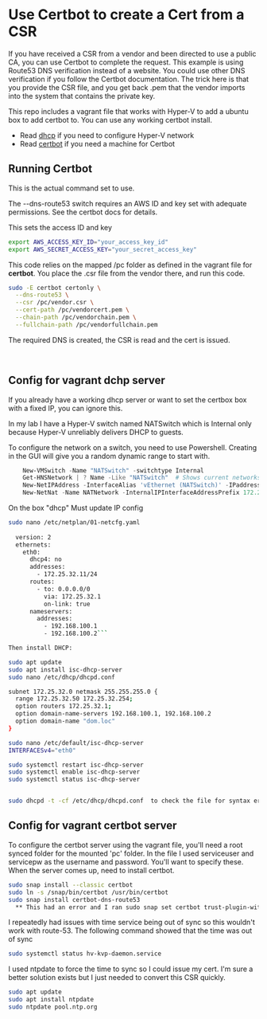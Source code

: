 # Use Certbot to create a Cert from a CSR

If you have received a CSR from a vendor and been directed to use a public CA, you can use Certbot to complete the request.  This example is using Route53 DNS verification instead of a website.  You could use other DNS verification if you follow the Certbot documentation.   The trick here is that you provide the CSR file, and you get back .pem that the vendor imports into the system that contains the private key.  

This repo includes a vagrant file that works with Hyper-V to add a ubuntu box to add certbot to.  You can use any working certbot install.

* Read [dhcp](#config-for-vagrant-dchp-server) if you need to configure Hyper-V network
* Read [certbot](#config-for-vagrant-certbot-server) if you need a machine for Certbot

## Running Certbot

This is the actual command set to use.

The --dns-route53 switch requires an AWS ID and key set with adequate permissions.  See the certbot docs for details.

This sets the access ID and key

``` bash
export AWS_ACCESS_KEY_ID="your_access_key_id"
export AWS_SECRET_ACCESS_KEY="your_secret_access_key"
```

This code relies on the mapped /pc folder as defined in the vagrant file for **certbot**.  You place the .csr file from the vendor there, and run this code.

``` bash
sudo -E certbot certonly \
  --dns-route53 \
  --csr /pc/vendor.csr \
  --cert-path /pc/vendorcert.pem \
  --chain-path /pc/vendorchain.pem \
  --fullchain-path /pc/vendorfullchain.pem
```

The required DNS is created, the CSR is read and the cert is issued.

&nbsp;
&nbsp;
&nbsp;
&nbsp;
&nbsp;
&nbsp;

## Config for vagrant dchp server

If you already have a working dhcp server or want to set the certbox box with a fixed IP, you can ignore this.

In my lab I have a Hyper-V switch named NATSwitch which is Internal only because Hyper-V unreliably delivers DHCP to guests.

To configure the network on a switch, you need to use Powershell.  Creating in the GUI will give you a random dynamic range to start with.

``` Powershell
    New-VMSwitch -Name "NATSwitch" -switchtype Internal
    Get-HNSNetwork | ? Name -Like "NATSwitch"  # Shows current networks that were autocreated
    New-NetIPAddress -InterfaceAlias 'vEthernet (NATSwitch)' -IPaddress 172.25.32.1 -prefixlength 24   #Sets DGW using .1 for the subnet found above
    New-NetNat -Name NATNetwork -InternalIPInterfaceAddressPrefix 172.25.32.0/24
```

On the box "dhcp" Must update IP config

```bash
sudo nano /etc/netplan/01-netcfg.yaml
  
  version: 2
  ethernets:
    eth0:
      dhcp4: no
      addresses:
        - 172.25.32.11/24
      routes:
        - to: 0.0.0.0/0
          via: 172.25.32.1
          on-link: true
      nameservers:
        addresses:
          - 192.168.100.1
          - 192.168.100.2```

Then install DHCP:

sudo apt update
sudo apt install isc-dhcp-server
sudo nano /etc/dhcp/dhcpd.conf

subnet 172.25.32.0 netmask 255.255.255.0 {
  range 172.25.32.50 172.25.32.254;
  option routers 172.25.32.1;
  option domain-name-servers 192.168.100.1, 192.168.100.2
  option domain-name "dom.loc"
}

sudo nano /etc/default/isc-dhcp-server
INTERFACESv4="eth0"

sudo systemctl restart isc-dhcp-server
sudo systemctl enable isc-dhcp-server
sudo systemctl status isc-dhcp-server


sudo dhcpd -t -cf /etc/dhcp/dhcpd.conf  to check the file for syntax errors
```

## Config for vagrant certbot server

To configure the certbot server using the vagrant file, you'll need a root synced folder for the mounted 'pc' folder.  In the file I used serviceuser and servicepw as the username and password.  You'll want to specify these.  When the server comes up, need to install certbot.

```bash
sudo snap install --classic certbot
sudo ln -s /snap/bin/certbot /usr/bin/certbot
sudo snap install certbot-dns-route53    
  ** This had an error and I ran sudo snap set certbot trust-plugin-with-root=ok
```

I repeatedly had issues with time service being out of sync so this wouldn't work with route-53.
The following command showed that the time was out of sync

```bash
sudo systemctl status hv-kvp-daemon.service 
```

I used ntpdate to force the time to sync so I could issue my cert.  I'm sure a better solution exists but I just needed to convert this CSR quickly.

```bash
sudo apt update
sudo apt install ntpdate
sudo ntpdate pool.ntp.org
```
